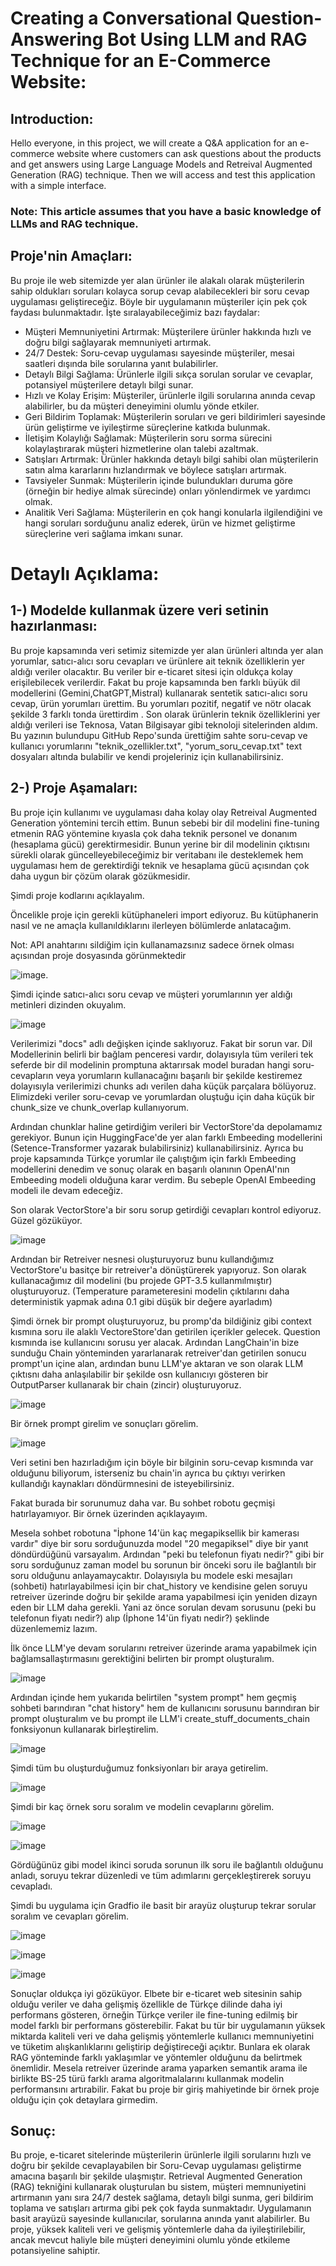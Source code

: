 # Creating a Conversational Question-Answering Bot Using LLM and RAG Technique for an E-Commerce Website:

## Introduction:
Hello everyone, in this project, we will create a Q&A application for an e-commerce website where customers can ask questions about the products and get answers using Large Language Models and Retreival Augmented Generation (RAG) technique. Then we will access and test this application with a simple interface.

### Note: This article assumes that you have a basic knowledge of LLMs and RAG technique.

## Proje'nin Amaçları:

Bu proje ile web sitemizde yer alan ürünler ile alakalı olarak müşterilerin sahip oldukları soruları kolayca sorup cevap alabilecekleri bir soru cevap uygulaması geliştireceğiz. Böyle bir uygulamanın müşteriler için pek çok faydası bulunmaktadır. İşte sıralayabileceğimiz bazı faydalar:

* Müşteri Memnuniyetini Artırmak: Müşterilere ürünler hakkında hızlı ve doğru bilgi sağlayarak memnuniyeti artırmak.
* 24/7 Destek: Soru-cevap uygulaması sayesinde müşteriler, mesai saatleri dışında bile sorularına yanıt bulabilirler.
* Detaylı Bilgi Sağlama: Ürünlerle ilgili sıkça sorulan sorular ve cevaplar, potansiyel müşterilere detaylı bilgi sunar.
* Hızlı ve Kolay Erişim: Müşteriler, ürünlerle ilgili sorularına anında cevap alabilirler, bu da müşteri deneyimini olumlu yönde etkiler.
* Geri Bildirim Toplamak: Müşterilerin soruları ve geri bildirimleri sayesinde ürün geliştirme ve iyileştirme süreçlerine katkıda bulunmak.
* İletişim Kolaylığı Sağlamak: Müşterilerin soru sorma sürecini kolaylaştırarak müşteri hizmetlerine olan talebi azaltmak.
* Satışları Artırmak: Ürünler hakkında detaylı bilgi sahibi olan müşterilerin satın alma kararlarını hızlandırmak ve böylece satışları artırmak.
* Tavsiyeler Sunmak: Müşterilerin içinde bulundukları duruma göre (örneğin bir hediye almak sürecinde) onları yönlendirmek ve yardımcı olmak.
* Analitik Veri Sağlama: Müşterilerin en çok hangi konularla ilgilendiğini ve hangi soruları sorduğunu analiz ederek, ürün ve hizmet geliştirme süreçlerine veri sağlama imkanı sunar.


# Detaylı Açıklama:

## 1-) Modelde kullanmak üzere veri setinin hazırlanması:

Bu proje kapsamında veri setimiz sitemizde yer alan ürünleri altında yer alan yorumlar, satıcı-alıcı soru cevapları ve ürünlere ait teknik özelliklerin yer aldığı veriler olacaktır. Bu veriler bir e-ticaret sitesi için oldukça kolay erişilebilecek verilerdir. Fakat bu proje kapsamında ben farklı büyük dil modellerini (Gemini,ChatGPT,Mistral) kullanarak sentetik satıcı-alıcı soru cevap, ürün yorumları ürettim. Bu yorumları pozitif, negatif ve nötr olacak şekilde 3 farklı tonda ürettirdim . Son olarak ürünlerin teknik özelliklerini yer aldığı verileri ise Teknosa, Vatan Bilgisayar gibi teknoloji sitelerinden aldım. Bu yazının bulundupu GitHub Repo'sunda ürettiğim sahte soru-cevap ve kullanıcı yorumlarını "teknik_ozellikler.txt", "yorum_soru_cevap.txt" text dosyaları altında bulabilir ve kendi projeleriniz için kullanabilirsiniz.

## 2-) Proje Aşamaları:

Bu proje için kullanımı ve uygulaması daha kolay olay Retreival Augmented Generation yöntemini tercih ettim. Bunun sebebi bir dil modelini fine-tuning etmenin RAG yöntemine kıyasla çok daha teknik personel ve donanım (hesaplama gücü) gerektirmesidir. Bunun yerine bir dil modelinin çıktısını sürekli olarak güncelleyebileceğimiz bir veritabanı ile desteklemek hem uygulaması hem de gerektirdiği teknik ve hesaplama gücü açısından çok daha uygun bir çözüm olarak gözükmesidir.

Şimdi proje kodlarını açıklayalım.

Öncelikle proje için gerekli kütüphaneleri import ediyoruz. Bu kütüphanerin nasıl ve ne amaçla kullanıldıklarını ilerleyen bölümlerde anlatacağım.

Not: API anahtarını sildiğim için kullanamazsınız sadece örnek olması açısından proje dosyasında görünmektedir

![image](https://github.com/enesbesinci/QA-using-RAG-and-OPENAI/assets/110482608/69aa3d20-9a45-4d80-8d2d-21da09a92615).

Şimdi içinde satıcı-alıcı soru cevap ve müşteri yorumlarının yer aldığı metinleri dizinden okuyalım.

![image](https://github.com/enesbesinci/QA-using-RAG-and-OPENAI/assets/110482608/0e63c80f-9b00-45ec-8ea7-729b6065a88f)

Verilerimizi "docs" adlı değişken içinde saklıyoruz. Fakat bir sorun var. Dil Modellerinin belirli bir bağlam penceresi vardır, dolayısıyla tüm verileri tek seferde bir dil modelinin promptuna aktarırsak model buradan hangi soru-cevapların veya yorumların kullanacağını başarılı bir şekilde kestiremez dolayısıyla verilerimizi chunks adı verilen daha küçük parçalara bölüyoruz. Elimizdeki veriler soru-cevap ve yorumlardan oluştuğu için daha küçük bir chunk_size ve chunk_overlap kullanıyorum.

Ardından chunklar haline getirdiğim verileri bir VectorStore'da depolamamız gerekiyor. Bunun için HuggingFace'de yer alan farklı Embeeding modellerini (Setence-Transformer yazarak bulabilirsiniz) kullanabilirsiniz. Ayrıca bu proje kapsamında Türkçe yorumlar ile çalıştığım için farklı Embeeding modellerini denedim ve sonuç olarak en başarılı olanının OpenAI'nın Embeeding modeli olduğuna karar verdim. Bu sebeple OpenAI Embeeding modeli ile devam edeceğiz.

Son olarak VectorStore'a bir soru sorup getirdiği cevapları kontrol ediyoruz. Güzel gözüküyor.

![image](https://github.com/enesbesinci/QA-using-RAG-and-OPENAI/assets/110482608/be6c6a5b-8af6-49a2-b478-8927f66325ea)

Ardından bir Retreiver nesnesi oluşturuyoruz bunu kullandığımız VectorStore'u basitçe bir retreiver'a dönüştürerek yapıyoruz. Son olarak kullanacağımız dil modelini (bu projede GPT-3.5 kullanmılmıştır) oluşturuyoruz. (Temperature parameteresini modelin çıktılarını daha deterministik yapmak adına 0.1 gibi düşük bir değere ayarladım)

Şimdi örnek bir prompt oluşturuyoruz, bu promp'da bildiğiniz gibi context kısmına soru ile alaklı VectoreStore'dan getirilen içerikler gelecek. Question kısmında ise kullanıcını sorusu yer alacak. Ardından LangChain'in bize sunduğu Chain yönteminden yararlanarak retreiver'dan getirilen sonucu prompt'un içine alan, ardından bunu LLM'ye aktaran ve son olarak LLM çıktısnı daha anlaşılabilir bir şekilde osn kullanıcıyı gösteren bir OutputParser kullanarak bir chain (zincir) oluşturuyoruz.

![image](https://github.com/enesbesinci/QA-using-RAG-and-OPENAI/assets/110482608/1f931ed5-6c5d-4dc8-bd92-ccafd2e7ced4)

Bir örnek prompt girelim ve sonuçları görelim.

![image](https://github.com/enesbesinci/QA-using-RAG-and-OPENAI/assets/110482608/86b11546-0a24-47a1-b762-3c3a6a350c0f)

Veri setini ben hazırladığım için böyle bir bilginin soru-cevap kısmında var olduğunu biliyorum, isterseniz bu chain'in ayrıca bu çıktıyı verirken kullandığı kaynakları döndürmnesini de isteyebilirsiniz.

Fakat burada bir sorunumuz daha var. Bu sohbet robotu geçmişi hatırlayamıyor. Bir örnek üzerinden açıklayayım.

Mesela sohbet robotuna "İphone 14'ün kaç megapiksellik bir kamerası vardır" diye bir soru sorduğunuzda model "20 megapiksel" diye bir yanıt döndürdüğünü varsayalım. Ardından "peki bu telefonun fiyatı nedir?" gibi bir soru sorduğunuz zaman model bu sorunun bir önceki soru ile bağlantılı bir soru olduğunu anlayamaycaktır. Dolayısıyla bu modele eski mesajları (sohbeti) hatırlayabilmesi için bir chat_history ve kendisine gelen soruyu retreiver üzerinde doğru bir şekilde arama yapabilmesi için yeniden dizayn eden bir LLM daha gerekli. Yani az önce sorulan devam sorusunu (peki bu telefonun fiyatı nedir?) alıp (İphone 14'ün fiyatı nedir?) şeklinde düzenlememiz lazım.

İlk önce LLM'ye devam sorularını retreiver üzerinde arama yapabilmek için bağlamsallaştırmasını gerektiğini belirten bir prompt oluşturalım.

![image](https://github.com/enesbesinci/QA-using-RAG-and-OPENAI/assets/110482608/248ef05f-c3cc-4f14-90b4-088514e2f82e)

Ardından içinde hem yukarıda belirtilen "system prompt" hem geçmiş sohbeti barındıran "chat history" hem de kullanıcını sorusunu barındıran bir prompt oluşturalım ve bu prompt ile LLM'i create_stuff_documents_chain fonksiyonun kullanarak birleştirelim.

![image](https://github.com/enesbesinci/QA-using-RAG-and-OPENAI/assets/110482608/a170414e-dd8f-487b-a476-20b5247dffb8)

Şimdi tüm bu oluşturduğumuz fonksiyonları bir araya getirelim.

![image](https://github.com/enesbesinci/QA-using-RAG-and-OPENAI/assets/110482608/b92eb5ef-7207-4e9f-b422-bbab5c791962)

Şimdi bir kaç örnek soru soralım ve modelin cevaplarını görelim.

![image](https://github.com/enesbesinci/QA-using-RAG-and-OPENAI/assets/110482608/14a3d667-b947-434c-bcd2-93f6976b1506)

![image](https://github.com/enesbesinci/QA-using-RAG-and-OPENAI/assets/110482608/08fa5558-e5bc-466c-b078-5433a0ee7ed3)

Gördüğünüz gibi model ikinci soruda sorunun ilk soru ile bağlantılı olduğunu anladı, soruyu tekrar düzenledi ve tüm adımlarını gerçekleştirerek soruyu cevapladı.

Şimdi bu uygulama için Gradfio ile basit bir arayüz oluşturup tekrar sorular soralım ve cevapları görelim.

![image](https://github.com/enesbesinci/QA-using-RAG-and-OPENAI/assets/110482608/2c697a78-ec67-475e-85e9-9969af2d62d6)

![image](https://github.com/enesbesinci/QA-using-RAG-and-OPENAI/assets/110482608/f096c16c-7d11-4543-b91c-e9750935d958)

![image](https://github.com/enesbesinci/QA-using-RAG-and-OPENAI/assets/110482608/74906675-6587-453b-bb29-46ecf97d5604)

Sonuçlar oldukça iyi gözüküyor. Elbete bir e-ticaret web sitesinin sahip olduğu veriler ve daha gelişmiş özellikle de Türkçe dilinde daha iyi performans gösteren, örneğin Türkçe veriler ile fine-tuning edilmiş bir model farklı bir performans gösterebilir. Fakat bu tür bir uygulamanın yüksek miktarda kaliteli veri ve daha gelişmiş yöntemlerle kullanıcı memnuniyetini ve tüketim alışkanlıklarını geliştirip değiştireceği açıktır. Bunlara ek olarak RAG yönteminde farklı yaklaşımlar ve yöntemler olduğunu da belirtmek önemlidir. Mesela retreiver üzerinde arama yaparken semantik arama ile birlikte BS-25 türü farklı arama algoritmalalarını kullanmak modelin performansını artırabilir. Fakat bu proje bir giriş mahiyetinde bir örnek proje olduğu için çok detaylara girmedim.

## Sonuç:

Bu proje, e-ticaret sitelerinde müşterilerin ürünlerle ilgili sorularını hızlı ve doğru bir şekilde cevaplayabilen bir Soru-Cevap uygulaması geliştirme amacına başarılı bir şekilde ulaşmıştır. Retrieval Augmented Generation (RAG) tekniğini kullanarak oluşturulan bu sistem, müşteri memnuniyetini artırmanın yanı sıra 24/7 destek sağlama, detaylı bilgi sunma, geri bildirim toplama ve satışları artırma gibi pek çok fayda sunmaktadır. Uygulamanın basit arayüzü sayesinde kullanıcılar, sorularına anında yanıt alabilirler. Bu proje, yüksek kaliteli veri ve gelişmiş yöntemlerle daha da iyileştirilebilir, ancak mevcut haliyle bile müşteri deneyimini olumlu yönde etkileme potansiyeline sahiptir.






















